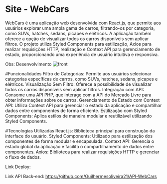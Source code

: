 # Site - WebCars
WebCars é uma aplicação web desenvolvida com React.js, que permite aos usuários explorar uma ampla gama de carros, filtrando-os por categoria, como SUVs, hatches, sedans, picapes e elétricos. A aplicação também oferece a opção de visualizar todos os carros disponíveis sem aplicar filtros. O projeto utiliza Styled Components para estilização, Axios para realizar requisições HTTP, realização e Context API para gerenciamento de estado, proporcionando uma experiência de usuário intuitiva e responsiva.

Obs: Desenvolvimento
![front](https://github.com/user-attachments/assets/aec9b323-a8bc-4d95-b06e-608aef2c2530)

#Funcionalidades
Filtro de Categorias: Permite aos usuários selecionar categorias específicas de carros, como SUVs, hatches, sedans, picapes e elétricos.
Visualização Sem Filtro: Oferece a possibilidade de visualizar todos os carros disponíveis sem aplicar filtros.
Integração com API: Consome uma API PHP, que interage com a API do Mercado Livre para obter informações sobre os carros.
Gerenciamento de Estado com Context API: Utiliza Context API para gerenciar o estado da aplicação e compartilhar dados entre componentes de forma eficiente.
Estilização com Styled Components: Aplica estilos de maneira modular e reutilizável utilizando Styled Components.

#Tecnologias Utilizadas
React.js: Biblioteca principal para construção da interface do usuário.
Styled Components: Utilizado para estilização dos componentes de forma modular e encapsulada.
Context API: Gerencia o estado global da aplicação e facilita o compartilhamento de dados entre componentes.
Axios: Biblioteca para realizar requisições HTTP e gerenciar o fluxo de dados.

Link Deploy: 

Link API Back-end: https://github.com/Guilhermesoliveira21/API-WebCars
